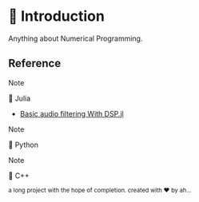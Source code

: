 # 🧰 Introduction 

Anything about Numerical Programming.

## Reference 

>[!NOTE]
> 🍇 Julia

- [Basic audio filtering With DSP.jl](https://notebook.community/jfsantos/IJuliaNotebooks/intro_audio_signal_processing/A%20really%20brief%20introduction%20to%20audio%20signal%20processing%20in%20Julia)

  
>[!NOTE]
> 🐍 Python


>[!NOTE]
> 🔮 C++


<sub>a long project with the hope of completion. created with ♥️ by ah...</sub>
